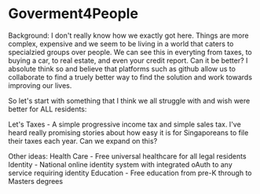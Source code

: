# Goverment4People

Background: I don't really know how we exactly got here. Things are more complex, expensive and we seem to be living in a world that caters to specialzied groups over people. We can see this in everyting from taxes, to buying a car, to real estate, and even your credit report. Can it be better? I absolute think so and believe that platforms such as github allow us to collaborate to find a truely better way to find the solution and work towards improving our lives.

So let's start with something that I think we all struggle with and wish were better for ALL residents:

Let's 
Taxes - A simple progressive income tax and simple sales tax. I've heard really promising stories about how easy it is for Singaporeans to file their taxes each year. Can we expand on this?

Other ideas:
Health Care - Free universal healthcare for all legal residents
Identity - National online identity system with integrated oAuth to any service requiring identity
Education - Free education from pre-K through to Masters degrees


